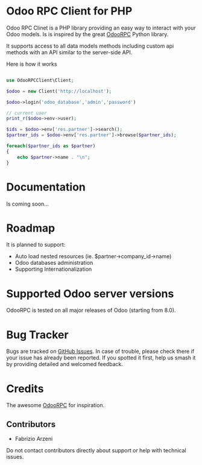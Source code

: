 # Odoo RPC Client for PHP

Odoo RPC Clinet is a PHP library providing an easy way to interact with your Odoo models. Is is inspired by the great [OdooRPC](https://github.com/OCA/odoorpc) Python library.

It supports access to all data models methods including custom api methods with an API similar to the server-side API.

Here is how it works

```php

use OdooRPCClient\Client;

$odoo = new Client('http://localhost');

$odoo->login('odoo_database','admin','password')

// current user
print_r($odoo->env->user);

$ids = $odoo->env['res.partner']->search();
$partner_ids = $odoo->env['res.partner']->browse($partner_ids);

foreach($partner_ids as $partner)
{
    echo $partner->name . "\n";
}

```

# Documentation

Is coming soon...

# Roadmap 

It is planned to support:

- Auto load nested resources (ie. $partner->company_id->name)
- Odoo databases administration
- Supporting Internationalization

# Supported Odoo server versions

OdooRPC is tested on all major releases of Odoo (starting from 8.0).

# Bug Tracker

Bugs are tracked on [GitHub Issues](https://github.com/metadonors/odoo-rpc-client/issues). In case of trouble, please check there if your issue has already been reported. If you spotted it first, help us smash it by providing detailed and welcomed feedback.

# Credits

The awesome [OdooRPC](https://github.com/OCA/odoorpc) for inspiration.

## Contributors

- Fabrizio Arzeni 

Do not contact contributors directly about support or help with technical issues.


